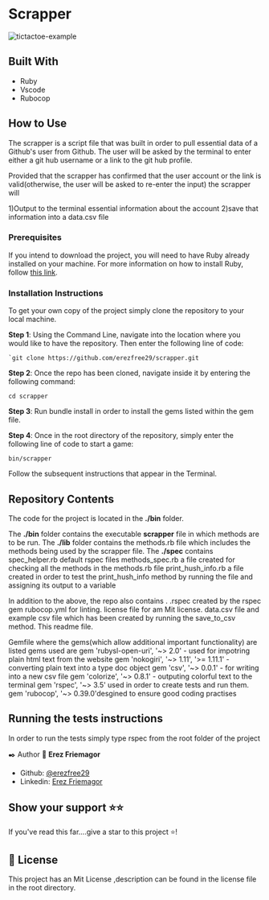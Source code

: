 # Scrapper

![tictactoe-example](https://res.cloudinary.com/erezfriemagor/image/upload/v1615212764/2021-03-08_14_11_11-erez_DESKTOP-JP7JKBA___scrapping_project_bin.png)

## Built With

- Ruby
- Vscode
- Rubocop

## How to Use

The scrapper is a script file  that was built in order  to pull essential data of a Github's user from Github.
The user will be asked by the terminal to enter either a git hub username or a link to the git hub profile.

Provided that the scrapper has confirmed that the user account or the link is valid(otherwise, the user will be asked to re-enter the input)
the scrapper will

1)Output to the terminal essential information about the account
2)save that information into a data.csv file
 
### Prerequisites

If you intend to download the project, you will need to have Ruby already installed on your machine. For more information on how to install Ruby, follow [this link](https://www.ruby-lang.org/en/downloads/).

### Installation Instructions

To get your own copy of the project simply clone the repository to your local machine.

**Step 1**: Using the Command Line, navigate into the location where you would like to have the repository. Then enter the following line of code:

```
`git clone https://github.com/erezfree29/scrapper.git
```

**Step 2**: Once the repo has been cloned, navigate inside it by entering the following command:

`cd scrapper`

**Step 3**: Run bundle install in order to install the gems listed within the gem file.

**Step 4**: Once in the root directory of the repository, simply enter the following line of code to start a game:

`bin/scrapper`

Follow the subsequent instructions that appear in the Terminal.

## Repository Contents

The code for the project is located in the  **./bin** folder.

The **./bin** folder contains the executable **scrapper**  file in which methods are to be run.
The **./lib** folder contains the methods.rb file which includes the methods being used by the scrapper file.
The **./spec** contains 
 spec_helper.rb default rspec files
 methods_spec.rb a file created for checking all the methods in the methods.rb file
 print_hush_info.rb a file created in order to test the print_hush_info method by running the file and assigning its output to a variable


In addition to the above, the repo also contains .
.rspec created by the rspec gem
rubocop.yml for linting.
license file for am Mit license.
data.csv file and example csv file which has been created by running the save_to_csv method.
This readme file.

Gemfile where the gems(which allow additional important functionality) are listed gems used are
gem 'rubysl-open-uri', '~> 2.0' - used for impotring plain html text from the website
gem 'nokogiri', '~> 1.11', '>= 1.11.1' - converting plain text into a type doc object
gem 'csv', '~> 0.0.1' - for writing into a new csv file
gem 'colorize', '~> 0.8.1' - outputing colorful text to the terminal 
gem 'rspec', '~> 3.5' used in order to create tests and run them.
gem 'rubocop', '~> 0.39.0'desgined to ensure good coding practises

## Running the tests instructions
In order to run the tests simply type rspec from the root folder of the project 


✒️  Author
👤 **Erez Friemagor**
- Github: [@erezfree29](https://github.com/erezfree29)
- Linkedin: [Erez Friemagor](https://www.linkedin.com/in/mert-gunduz-875280202/)


## Show your support ⭐️⭐️

If you've read this far....give a star to this project ⭐️!

## 📝 License

This project has an Mit License ,description can be found in the license file in the root directory.
